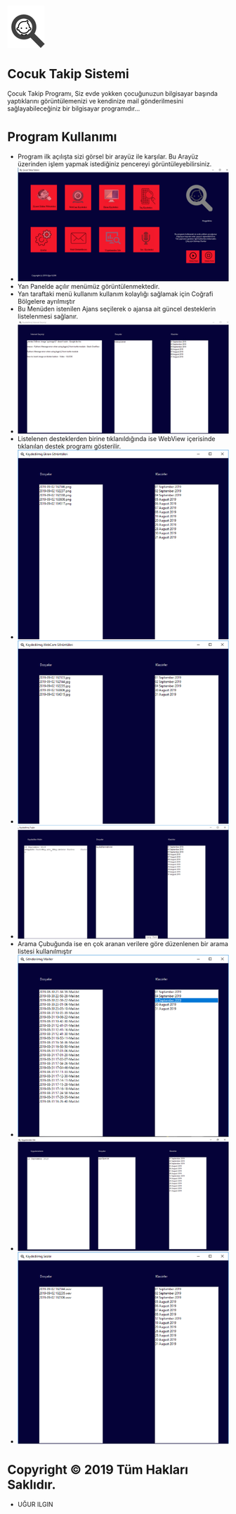 
![logo](/img/iconum.png)
# Cocuk Takip Sistemi

Çocuk Takip Programı, Siz evde yokken çocuğunuzun bilgisayar başında yaptıklarını görüntülemenizi ve kendinize mail gönderilmesini sağlayabileceğiniz bir bilgisayar programıdır...



# Program Kullanımı
* Program ilk açılışta sizi görsel bir arayüz ile karşılar. Bu Arayüz üzerinden işlem yapmak istediğiniz pencereyi görüntüleyebilirsiniz.
* ![logo](/Ekran-SS/1.png)
* Yan Panelde açılır menümüz görüntülenmektedir.
* Yan taraftaki menü kullanım kullanım kolaylığı sağlamak için Coğrafi Bölgelere ayrılmıştır
* Bu Menüden istenilen Ajans seçilerek o ajansa ait güncel desteklerin listelenmesi sağlanır.
*  ![logo](/Ekran-SS/2.png)
* Listelenen desteklerden birine tıklanıldığında ise WebView içerisinde tıklanılan destek programı gösterilir.
*  ![logo](/Ekran-SS/3.png)
*  ![logo](/Ekran-SS/4.png)
*  ![logo](/Ekran-SS/5.png)
* Arama Çubuğunda ise en çok aranan verilere göre düzenlenen bir arama listesi kullanılmıştır
*  ![logo](/Ekran-SS/7.png)
*  ![logo](/Ekran-SS/8.png)
*  ![logo](/Ekran-SS/9.png)

# Copyright © 2019 Tüm Hakları Saklıdır.
* UĞUR ILGIN

